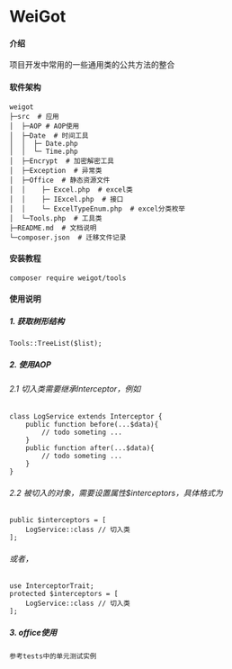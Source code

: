 # WeiGot

#### 介绍
项目开发中常用的一些通用类的公共方法的整合

#### 软件架构
```
weigot
├─src  # 应用
│  ├─AOP # AOP使用
│  ├─Date  # 时间工具
│  │  ├─ Date.php
│  │  └─ Time.php
│  ├─Encrypt  # 加密解密工具
│  ├─Exception  # 异常类
│  ├─Office  # 静态资源文件
│  │    ├─ Excel.php  # excel类
│  │    ├─ IExcel.php  # 接口
│  │    └─ ExcelTypeEnum.php  # excel分类枚举
│  └─Tools.php  # 工具类
├─README.md  # 文档说明
└─composer.json  # 迁移文件记录
```

#### 安装教程
```
composer require weigot/tools
```

#### 使用说明

##### 1. 获取树形结构
```
Tools::TreeList($list);
```
##### 2. 使用AOP
###### 2.1 切入类需要继承Interceptor，例如
```
class LogService extends Interceptor {
    public function before(...$data){
        // todo someting ...
    }
    public function after(...$data){
        // todo someting ...
    }
}
```
###### 2.2 被切入的对象，需要设置属性$interceptors，具体格式为
```
public $interceptors = [
    LogService::class // 切入类
];
```
###### 或者，
```
use InterceptorTrait;
protected $interceptors = [
    LogService::class // 切入类
];
```
##### 3. office使用
```
参考tests中的单元测试实例
```
